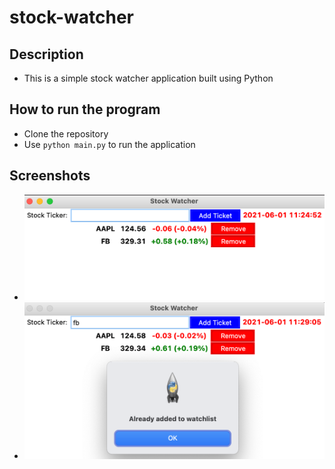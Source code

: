 # stock-watcher

## Description
- This is a simple stock watcher application built using Python

## How to run the program
- Clone the repository
- Use `python main.py` to run the application

## Screenshots
- ![plot](./images/screenshot1.png)
- ![plot](./images/screenshot2.png)
